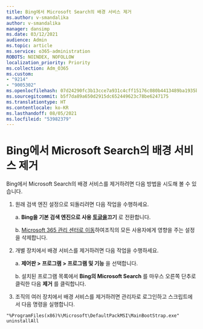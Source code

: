 ```yaml
---
title: Bing에서 Microsoft Search의 배경 서비스 제거
ms.author: v-smandalika
author: v-smandalika
manager: dansimp
ms.date: 03/12/2021
audience: Admin
ms.topic: article
ms.service: o365-administration
ROBOTS: NOINDEX, NOFOLLOW
localization_priority: Priority
ms.collection: Adm_O365
ms.custom:
- "9214"
- "9005302"
ms.openlocfilehash: 07d24290fc3b13cce7a931c4cff15176c080b4413489ba1935b6886939ea3874
ms.sourcegitcommit: b5f7da89a650d2915dc652449623c78be6247175
ms.translationtype: HT
ms.contentlocale: ko-KR
ms.lasthandoff: 08/05/2021
ms.locfileid: "53982379"
---
```

# <a name="remove-the-background-service-for-microsoft-search-in-bing"></a>Bing에서 Microsoft Search의 배경 서비스 제거

Bing에서 Microsoft Search의 배경 서비스를 제거하려면 다음 방법을 시도해 볼 수 있습니다.

1. 원래 검색 엔진 설정으로 되돌리려면 다음 작업을 수행하세요.

    a. **Bing을 기본 검색 엔진으로 사용 [ 토글을](https://docs.microsoft.com/deployoffice/microsoft-search-bing#change-whether-bing-is-the-default-search-engine-for-google-chrome)끄기** 로 전환합니다.

    b. [Microsoft 365 관리 센터로 이동](https://docs.microsoft.com/deployoffice/microsoft-search-bing#configure-the-setting-in-the-microsoft-365-admin-center-to-allow-the-extension-to-be-installed)하여조직의 모든 사용자에게 영향을 주는 설정을 삭제합니다.

2. 개별 장치에서 배경 서비스를 제거하려면 다음 작업을 수행하세요.

    a. **제어판 > 프로그램 > 프로그램 및 기능** 을 선택합니다.

    b. 설치된 프로그램 목록에서 **Bing의 Microsoft Search** 를 마우스 오른쪽 단추로 클릭한 다음 **제거** 를 클릭합니다.

3. 조직의 여러 장치에서 배경 서비스를 제거하려면 관리자로 로그인하고 스크립트에서 다음 명령을 실행합니다. 

`"%ProgramFiles(x86)%\Microsoft\DefaultPackMSI\MainBootStrap.exe" uninstallAll`
